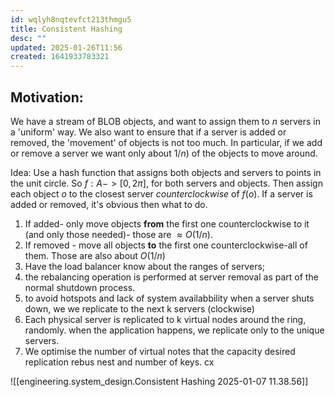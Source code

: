 ```yaml
---
id: wqlyh8nqtevfct213thmgu5
title: Consistent Hashing
desc: ""
updated: 2025-01-26T11:56
created: 1641933783321
---
```



 ## Motivation:
 We have a stream of BLOB objects, and want to assign them to $n$ servers in a 'uniform' way. We also want to ensure that
 if a server is added or removed, the 'movement' of objects is not too much. In particular, if we add or remove a server we want only
 about $1/n$) of the objects to move around.

 Idea:
 Use a hash function that assigns both objects and servers to points in the unit circle. So $f:A->[0,2\pi]$, for both servers and objects.
 Then assign each object $o$ to the closest server *counterclockwise* of $f(o)$. 
 If a server is added or removed, it's obvious then what to do. 
 1. If added- only move objects __from__ the first one counterclockwise to it (and only those needed)- those are $\approx O(1/n)$. 
 2. If removed -  move all objects __to__ the first one counterclockwise-all of them. Those are also about $O(1/n)$ 
3. Have the load balancer know about the ranges of servers;
4. the rebalancing operation is performed at server removal as part of the normal shutdown process.
5. to avoid hotspots and lack of system availabbility when a server shuts down, we we replicate to the next k servers (clockwise)
6. Each physical server is replicated to k virtual nodes around the ring, randomly. when the application happens, we replicate only to the unique servers.
7. We optimise the number of virtual notes that the capacity desired replication rebus nest and number of keys.
cx


![[engineering.system_design.Consistent Hashing 2025-01-07 11.38.56]]